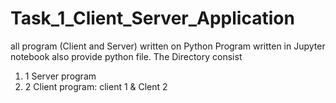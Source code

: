# Task_1_Client_Server_Application

all program (Client and Server) written on Python
Program written in Jupyter notebook also provide python file.
The Directory consist
1. 1 Server program
2. 2 Client program: client 1 & Clent 2

